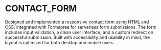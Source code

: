 # CONTACT_FORM
Designed and implemented a responsive contact form using HTML and CSS, integrated with Formspree for serverless form submissions. The form includes input validation, a clean user interface, and a custom redirect on successful submission. Built with accessibility and usability in mind, the layout is optimized for both desktop and mobile users.
